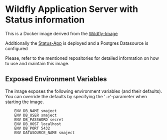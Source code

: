 # Wildfly Application Server with Status information

This is a Docker image derived from the [Wildfly-Image](https://github.com/smaject/docker/tree/master/wildfly)

Additionally the [Status-App](https://github.com/smaject/stats) is deployed and a Postgres Datasource is configured

Please, refer to the mentioned repositories for detailed information on how to use and maintain this image.

## Exposed Environment Variables

The image exposes the following environment variables (and their defaults). You can override the defaults by 
specifying the '`-e`'-parameter when starting the image. 

        ENV DB_NAME smaject
        ENV DB_USER smaject
        ENV DB_PASSWORD secret
        ENV DB_HOST localhost
        ENV DB_PORT 5432
        ENV DATASOURCE_NAME smaject

